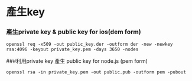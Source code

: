 # 產生key
### 產生private key & public key for ios(dem form)

    openssl req -x509 -out public_key.der -outform der -new -newkey rsa:4096 -keyout private_key.pem -days 3650 -nodes

###利用private key 產生 public key for node.js (pem form)

    openssl rsa -in private_key.pem -out public.pub -outform pem -pubout
